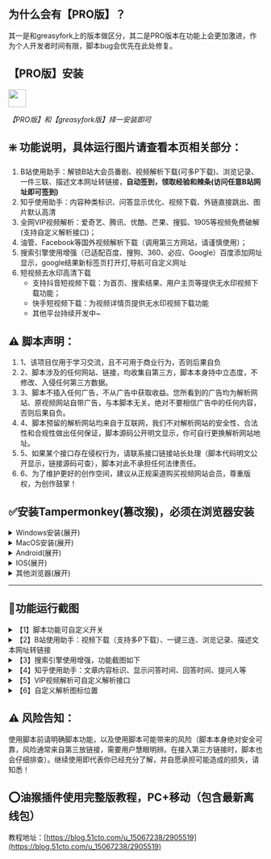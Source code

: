 ## 为什么会有【PRO版】？
其一是和greasyfork上的版本做区分，其二是PRO版本在功能上会更加激进，作为个人开发者时间有限，脚本bug会优先在此处修复。

## 【PRO版】安装
<a href="https://api.staticj.top/script/update/huahuacat_pro_union.user.js"><img class="js-lazy-loaded" decoding="async" data-canonical-src="https://img.shields.io/badge/点我安装最新版V2.2.2-005200" height="35px" src="https://img.shields.io/badge/点我安装最新版V2.2.2-005200" loading="lazy" data-testid="js-lazy-loaded-content"></a>

*【PRO版】和【greasyfork版】择一安装即可*

## ❇️ 功能说明，具体运行图片请查看本页相关部分：
1. B站使用助手：解锁B站大会员番剧、视频解析下载(可多P下载)、浏览记录、一件三联、描述文本网址转链接，**自动签到，领取经验和辣条(访问任意B站网址即可签到)**
2. 知乎使用助手：内容种类标识、问答显示优化、视频下载、外链直接跳出、图片默认高清
3. 全网VIP视频解析：爱奇艺、腾讯、优酷、芒果、搜狐、1905等视频免费破解(支持自定义解析接口)；
4. 油管、Facebook等国外视频解析下载（调用第三方网站，请谨慎使用）；
5. 搜索引擎使用增强（已适配百度、搜狗、360、必应、Google）百度添加网址显示，google结果新标签页打开灯,导航可自定义网址
6. 短视频去水印高清下载
	- 支持抖音短视频下载：为首页、搜索结果、用户主页等提供无水印视频下载功能；
	- 快手短视频下载：为视频详情页提供无水印视频下载功能
	- 其他平台持续开发中~

## ⚠ 脚本声明：
1. 1、该项目仅用于学习交流，且不可用于商业行为，否则后果自负
2. 2、脚本涉及的任何网站、链接，均收集自第三方，脚本本身持中立态度，不修改、入侵任何第三方数据。
3. 3、脚本不插入任何广告，不从广告中获取收益。您所看到的广告均为解析网站、原视频网站自带广告，与本脚本无关。绝对不要相信广告中的任何内容，否则后果自负。
4. 4、脚本预留的解析网站均来自于互联网，我们不对解析网站的安全性、合法性和合规性做出任何保证，脚本源码公开明文显示，你可自行更换解析网站地址。
5. 5、如果某个接口存在侵权行为，请联系接口链接站长处理（脚本代码明文公开显示，链接源码可查），脚本对此不承担任何法律责任。
6. 6、为了维护更好的创作空间，建议从正规渠道购买视频网站会员，尊重版权，为创作鼓掌！

## ✅安装Tampermonkey(篡改猴)，必须在浏览器安装
<details>
	<summary>Windows安装(展开)</summary><a target="_blank" href="https://chromewebstore.google.com/detail/%E7%AF%A1%E6%94%B9%E7%8C%B4/dhdgffkkebhmkfjojejmpbldmpobfkfo?hl=zh-CN">Google Chrome</a> (需要科学上网)
	<br><a target="_blank" href="https://addons.mozilla.org/zh-CN/firefox/addon/tampermonkey/">火狐 FireFox</a>
	<br><a target="_blank" href="https://microsoftedge.microsoft.com/addons/detail/iikmkjmpaadaobahmlepeloendndfphd?hl=zh-CN">Edge</a>
</details>
<details>
	<summary>MacOS安装(展开)</summary><a target="_blank" href="https://apps.apple.com/cn/app/tampermonkey/id1482490089">MAC Safari</a> (需要科学上网)
</details>
<details>
	<summary>Android(展开)</summary>X浏览器和VIA浏览器自带插件，无需安装。<br>Kiwi浏览器 (需要科学上网)
</details>
<details>
	<summary>IOS(展开)</summary>在 IOS 应用商店中搜索并安装 “拦截100” 或者 “stay”，不要用“UserScripts”。
</details>
<details>
	<summary>其他浏览器(展开)</summary>其他浏览器可在官方扩展市场搜索: “Tampermonkey”、“篡改猴”、“油猴”、“暴力猴”等脚本插件进行安装。
</details>
<hr>
<h2>🙉功能运行截图</h2>
<details>
	<summary>【1】脚本功能可自定义开关</summary>
	<img src="https://pic.rmb.bdstatic.com/bjh/14f38582c0d15208b455bc231b70da96.png" width="100%"/>
</details>
<details>
	<summary>【2】B站使用助手：视频下载（支持多P下载）、一键三连、浏览记录、描述文本网址转链接</summary>
	<img src="https://pic.rmb.bdstatic.com/bjh/371e956ae54b7725df923763a12e2496.png" width="100%"/>

	<b>批量下载</b>
	<img src="https://pic.rmb.bdstatic.com/bjh/d09f94e70e90eb839e9d915aed40006e.png" width="100%"/>

	<b>B站使用助手：视频下载（支持多P下载）、一键三连、浏览记录、描述文本网址转链接</b>
	<img src="https://pic.rmb.bdstatic.com/bjh/371e956ae54b7725df923763a12e2496.png" width="100%"/>

	<b>批量下载</b>
	<img src="https://pic.rmb.bdstatic.com/bjh/d09f94e70e90eb839e9d915aed40006e.png" width="100%"/>

	<b>视频详情页描述和专栏文章中的网址，自动转换成可点击链接</b>
	<img src="https://img13.360buyimg.com/ddimg/jfs/t1/237755/37/10585/59596/659cea46Ff094b6bd/66bde8aaa3a54418.jpg" width="100%"/>

	<b>自动签到领取辣条瓜子</b>
	<img src="https://img11.360buyimg.com/ddimg/jfs/t1/229444/3/9656/95928/65893b0aF8ee8174e/ee69d131895dee3f.jpg" width="100%"/>
</details>
<details>
	<summary>【3】搜索引擎使用增强，功能截图如下</summary>
	<img src="https://img06.mifile.cn/v1/MI_542ED8B1722DC/d6eb0479f47ac598f48e6576f1e28ecd.png" width="100%" />
	<img src="https://img03.mifile.cn/v1/MI_542ED8B1722DC/f5bfe9a386182f4340e8a8724809a622.png" width="100%" />
	<img src="https://img08.mifile.cn/v1/MI_542ED8B1722DC/2d47f6d21670ea44a6126aff397e853d.png" width="100%" />
</details>
<details>
	<summary>【4】知乎使用助手：文章内容标识、显示问答时间、回答时间、提问人等</summary>
	<img src="https://pic.rmb.bdstatic.com/bjh/06827e95e6c5c668a675f46ce862db02.png" width="100%"/>
	<img src="https://pic.rmb.bdstatic.com/bjh/7e74b9e6ca9138bee5ee077b28e8cb27.png" width="100%"/>
</details>
<details>
	<summary>【5】VIP视频解析可自定义解析接口</summary>
	<img src="https://pic.rmb.bdstatic.com/bjh/b8883667a27fb3d4c5aa0ae101ab7625.png" width="100%"/>
</details>
<details>
	<summary>【6】自定义解析图标位置</summary>
	<img src="https://pic.rmb.bdstatic.com/bjh/c578262c6a28d74eac20e74425e5e420.png" width="100%" />
</details>

## ⚠ 风险告知：
使用脚本前请明确脚本功能，以及使用脚本可能带来的风险（脚本本身绝对安全可靠，风险通常来自第三放链接，需要用户慧眼明辨。在接入第三方链接时，脚本也会仔细排查）。继续使用即代表你已经充分了解，并自愿承担可能造成的损失，请知悉！

## ⭕油猴插件使用完整版教程，PC+移动（包含最新离线包）
教程地址：[https://blog.51cto.com/u_15067238/2905519](https://blog.51cto.com/u_15067238/2905519)
